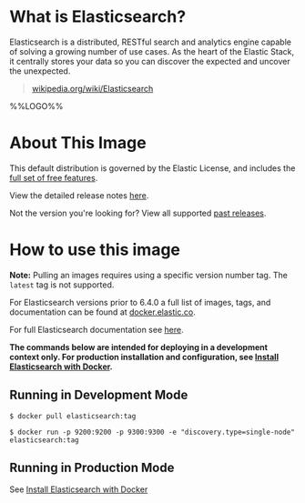# What is Elasticsearch?

Elasticsearch is a distributed, RESTful search and analytics engine capable of solving a growing number of use cases. As the heart of the Elastic Stack, it centrally stores your data so you can discover the expected and uncover the unexpected.

> [wikipedia.org/wiki/Elasticsearch](https://en.wikipedia.org/wiki/Elasticsearch)

%%LOGO%%

# About This Image

This default distribution is governed by the Elastic License, and includes the [full set of free features](https://www.elastic.co/subscriptions).

View the detailed release notes [here](https://www.elastic.co/guide/en/elasticsearch/reference/6.4/release-notes-6.4.1.html).

Not the version you're looking for? View all supported [past releases](https://www.docker.elastic.co).

# How to use this image

**Note:** Pulling an images requires using a specific version number tag. The `latest` tag is not supported. 

For Elasticsearch versions prior to 6.4.0 a full list of images, tags, and documentation can be found at [docker.elastic.co](https://www.docker.elastic.co/). 

For full Elasticsearch documentation see [here](https://www.elastic.co/guide/en/elasticsearch/reference/6.4/index.html).

**The commands below are intended for deploying in a development context only. For production installation and configuration, see [Install Elasticsearch with Docker](https://www.elastic.co/guide/en/elasticsearch/reference/6.4/docker.html).**

## Running in Development Mode

```console
$ docker pull elasticsearch:tag
```

```console
$ docker run -p 9200:9200 -p 9300:9300 -e "discovery.type=single-node" elasticsearch:tag
```
## Running in Production Mode

See [Install Elasticsearch with Docker](https://www.elastic.co/guide/en/elasticsearch/reference/6.x/docker.html)

